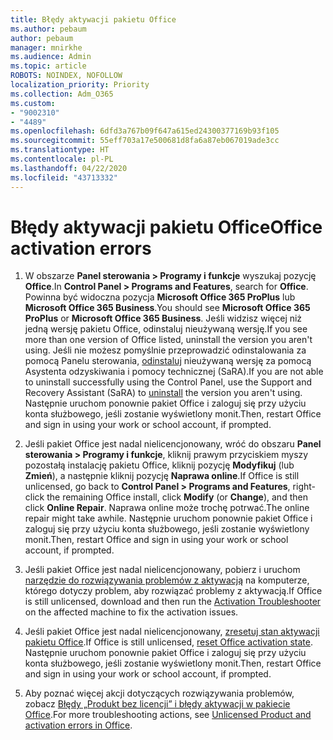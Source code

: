 ```yaml
---
title: Błędy aktywacji pakietu Office
ms.author: pebaum
author: pebaum
manager: mnirkhe
ms.audience: Admin
ms.topic: article
ROBOTS: NOINDEX, NOFOLLOW
localization_priority: Priority
ms.collection: Adm_O365
ms.custom:
- "9002310"
- "4489"
ms.openlocfilehash: 6dfd3a767b09f647a615ed24300377169b93f105
ms.sourcegitcommit: 55eff703a17e500681d8fa6a87eb067019ade3cc
ms.translationtype: HT
ms.contentlocale: pl-PL
ms.lasthandoff: 04/22/2020
ms.locfileid: "43713332"
---
```

# <a name="office-activation-errors"></a><span data-ttu-id="a1ae3-102">Błędy aktywacji pakietu Office</span><span class="sxs-lookup"><span data-stu-id="a1ae3-102">Office activation errors</span></span>

1. <span data-ttu-id="a1ae3-103">W obszarze **Panel sterowania > Programy i funkcje** wyszukaj pozycję **Office**.</span><span class="sxs-lookup"><span data-stu-id="a1ae3-103">In **Control Panel > Programs and Features**, search for **Office**.</span></span> <span data-ttu-id="a1ae3-104">Powinna być widoczna pozycja **Microsoft Office 365 ProPlus** lub **Microsoft Office 365 Business**.</span><span class="sxs-lookup"><span data-stu-id="a1ae3-104">You should see **Microsoft Office 365 ProPlus** or **Microsoft Office 365 Business**.</span></span> <span data-ttu-id="a1ae3-105">Jeśli widzisz więcej niż jedną wersję pakietu Office, odinstaluj nieużywaną wersję.</span><span class="sxs-lookup"><span data-stu-id="a1ae3-105">If you see more than one version of Office listed, uninstall the version you aren't using.</span></span> <span data-ttu-id="a1ae3-106">Jeśli nie możesz pomyślnie przeprowadzić odinstalowania za pomocą Panelu sterowania, [odinstaluj](https://aka.ms/SARA-OfficeUninstall-Alchemy) nieużywaną wersję za pomocą Asystenta odzyskiwania i pomocy technicznej (SaRA).</span><span class="sxs-lookup"><span data-stu-id="a1ae3-106">If you are not able to uninstall successfully using the Control Panel, use the Support and Recovery Assistant (SaRA) to [uninstall](https://aka.ms/SARA-OfficeUninstall-Alchemy) the version you aren't using.</span></span> <span data-ttu-id="a1ae3-107">Następnie uruchom ponownie pakiet Office i zaloguj się przy użyciu konta służbowego, jeśli zostanie wyświetlony monit.</span><span class="sxs-lookup"><span data-stu-id="a1ae3-107">Then, restart Office and sign in using your work or school account, if prompted.</span></span> 

2. <span data-ttu-id="a1ae3-108">Jeśli pakiet Office jest nadal nielicencjonowany, wróć do obszaru **Panel sterowania > Programy i funkcje**, kliknij prawym przyciskiem myszy pozostałą instalację pakietu Office, kliknij pozycję **Modyfikuj** (lub **Zmień**), a następnie kliknij pozycję **Naprawa online**.</span><span class="sxs-lookup"><span data-stu-id="a1ae3-108">If Office is still unlicensed, go back to **Control Panel > Programs and Features**, right-click the remaining Office install, click **Modify** (or **Change**), and then click **Online Repair**.</span></span> <span data-ttu-id="a1ae3-109">Naprawa online może trochę potrwać.</span><span class="sxs-lookup"><span data-stu-id="a1ae3-109">The online repair might take awhile.</span></span> <span data-ttu-id="a1ae3-110">Następnie uruchom ponownie pakiet Office i zaloguj się przy użyciu konta służbowego, jeśli zostanie wyświetlony monit.</span><span class="sxs-lookup"><span data-stu-id="a1ae3-110">Then, restart Office and sign in using your work or school account, if prompted.</span></span> 

3. <span data-ttu-id="a1ae3-111">Jeśli pakiet Office jest nadal nielicencjonowany, pobierz i uruchom [narzędzie do rozwiązywania problemów z aktywacją](https://aka.ms/SARA-OfficeActivation-Alchemy) na komputerze, którego dotyczy problem, aby rozwiązać problemy z aktywacją.</span><span class="sxs-lookup"><span data-stu-id="a1ae3-111">If Office is still unlicensed, download and then run the [Activation Troubleshooter](https://aka.ms/SARA-OfficeActivation-Alchemy) on the affected machine to fix the activation issues.</span></span> 

4. <span data-ttu-id="a1ae3-112">Jeśli pakiet Office jest nadal nielicencjonowany, [zresetuj stan aktywacji pakietu Office](https://docs.microsoft.com/office365/troubleshoot/activation/reset-office-365-proplus-activation-state).</span><span class="sxs-lookup"><span data-stu-id="a1ae3-112">If Office is still unlicensed, [reset Office activation state](https://docs.microsoft.com/office365/troubleshoot/activation/reset-office-365-proplus-activation-state).</span></span> <span data-ttu-id="a1ae3-113">Następnie uruchom ponownie pakiet Office i zaloguj się przy użyciu konta służbowego, jeśli zostanie wyświetlony monit.</span><span class="sxs-lookup"><span data-stu-id="a1ae3-113">Then, restart Office and sign in using your work or school account, if prompted.</span></span>  

5. <span data-ttu-id="a1ae3-114">Aby poznać więcej akcji dotyczących rozwiązywania problemów, zobacz [Błędy „Produkt bez licencji” i błędy aktywacji w pakiecie Office](https://support.office.com/article/unlicensed-product-and-activation-errors-in-office-0d23d3c0-c19c-4b2f-9845-5344fedc4380).</span><span class="sxs-lookup"><span data-stu-id="a1ae3-114">For more troubleshooting actions, see [Unlicensed Product and activation errors in Office](https://support.office.com/article/unlicensed-product-and-activation-errors-in-office-0d23d3c0-c19c-4b2f-9845-5344fedc4380).</span></span>
